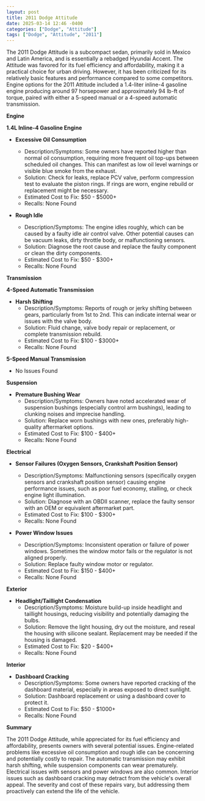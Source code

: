 ```yaml
---
layout: post
title: 2011 Dodge Attitude
date: 2025-03-14 12:46 -0400
categories: ["Dodge", "Attitude"]
tags: ["Dodge", "Attitude", "2011"]
---
```

The 2011 Dodge Attitude is a subcompact sedan, primarily sold in Mexico and Latin America, and is essentially a rebadged Hyundai Accent. The Attitude was favored for its fuel efficiency and affordability, making it a practical choice for urban driving. However, it has been criticized for its relatively basic features and performance compared to some competitors. Engine options for the 2011 Attitude included a 1.4-liter inline-4 gasoline engine producing around 97 horsepower and approximately 94 lb-ft of torque, paired with either a 5-speed manual or a 4-speed automatic transmission.

**Engine**

**1.4L Inline-4 Gasoline Engine**

* **Excessive Oil Consumption**
    * Description/Symptoms: Some owners have reported higher than normal oil consumption, requiring more frequent oil top-ups between scheduled oil changes. This can manifest as low oil level warnings or visible blue smoke from the exhaust.
    * Solution: Check for leaks, replace PCV valve, perform compression test to evaluate the piston rings. If rings are worn, engine rebuild or replacement might be necessary.
    * Estimated Cost to Fix: $50 - $5000+
    * Recalls: None Found

* **Rough Idle**
    * Description/Symptoms: The engine idles roughly, which can be caused by a faulty idle air control valve. Other potential causes can be vacuum leaks, dirty throttle body, or malfunctioning sensors.
    * Solution: Diagnose the root cause and replace the faulty component or clean the dirty components.
    * Estimated Cost to Fix: $50 - $300+
    * Recalls: None Found

**Transmission**

**4-Speed Automatic Transmission**

* **Harsh Shifting**
    * Description/Symptoms: Reports of rough or jerky shifting between gears, particularly from 1st to 2nd. This can indicate internal wear or issues with the valve body.
    * Solution: Fluid change, valve body repair or replacement, or complete transmission rebuild.
    * Estimated Cost to Fix: $100 - $3000+
    * Recalls: None Found

**5-Speed Manual Transmission**

* No Issues Found

**Suspension**

* **Premature Bushing Wear**
    * Description/Symptoms: Owners have noted accelerated wear of suspension bushings (especially control arm bushings), leading to clunking noises and imprecise handling.
    * Solution: Replace worn bushings with new ones, preferably high-quality aftermarket options.
    * Estimated Cost to Fix: $100 - $400+
    * Recalls: None Found

**Electrical**

* **Sensor Failures (Oxygen Sensors, Crankshaft Position Sensor)**
    * Description/Symptoms: Malfunctioning sensors (specifically oxygen sensors and crankshaft position sensor) causing engine performance issues, such as poor fuel economy, stalling, or check engine light illumination.
    * Solution: Diagnose with an OBDII scanner, replace the faulty sensor with an OEM or equivalent aftermarket part.
    * Estimated Cost to Fix: $100 - $300+
    * Recalls: None Found

* **Power Window Issues**
    * Description/Symptoms: Inconsistent operation or failure of power windows. Sometimes the window motor fails or the regulator is not aligned properly.
    * Solution: Replace faulty window motor or regulator.
    * Estimated Cost to Fix: $150 - $400+
    * Recalls: None Found

**Exterior**

* **Headlight/Taillight Condensation**
    * Description/Symptoms: Moisture build-up inside headlight and taillight housings, reducing visibility and potentially damaging the bulbs.
    * Solution: Remove the light housing, dry out the moisture, and reseal the housing with silicone sealant. Replacement may be needed if the housing is damaged.
    * Estimated Cost to Fix: $20 - $400+
    * Recalls: None Found

**Interior**

* **Dashboard Cracking**
    * Description/Symptoms: Some owners have reported cracking of the dashboard material, especially in areas exposed to direct sunlight.
    * Solution: Dashboard replacement or using a dashboard cover to protect it.
    * Estimated Cost to Fix: $50 - $1000+
    * Recalls: None Found

**Summary**

The 2011 Dodge Attitude, while appreciated for its fuel efficiency and affordability, presents owners with several potential issues. Engine-related problems like excessive oil consumption and rough idle can be concerning and potentially costly to repair. The automatic transmission may exhibit harsh shifting, while suspension components can wear prematurely. Electrical issues with sensors and power windows are also common. Interior issues such as dashboard cracking may detract from the vehicle's overall appeal. The severity and cost of these repairs vary, but addressing them proactively can extend the life of the vehicle.

